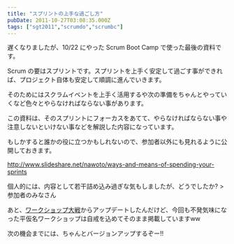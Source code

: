 ```yaml
---
title: "スプリントの上手な過ごし方"
pubDate: 2011-10-27T03:08:35.000Z
tags: ["sgt2011","scrumdo","scrumbc"]
---
```


遅くなりましたが、10/22 にやった Scrum Boot Camp で使った最後の資料です。

Scrum の要はスプリントです。スプリントを上手く安定して過ごす事ができれば、プロジェクト自体も安定して順調に進んでいきます。

そのためにはスクラムイベントを上手く活用するや次の準備をちゃんとやっていくなど色々とやらなければならない事があります。

この資料は、そのスプリントにフォーカスをあてて、やらなければならない事や注意しないといけない事などを解説した内容になっています。

もしかすると誰かの役に立つかもしれないので、参加者以外にも見れるように公開しておきます。

http://www.slideshare.net/nawoto/ways-and-means-of-spending-your-sprints

個人的には、内容として若干詰め込み過ぎな気もしましたが、どうでしたか? > 参加者のみなさん

あと、[ワークショップ大戦](http://d.hatena.ne.jp/nawoto/20110911/1315766860)からアップデートしたんだけど、今回も不発気味になった平仮名ワークショップは自戒を込めてそのまま掲載していますww

次の機会までには、ちゃんとバージョンアップするぞー!!